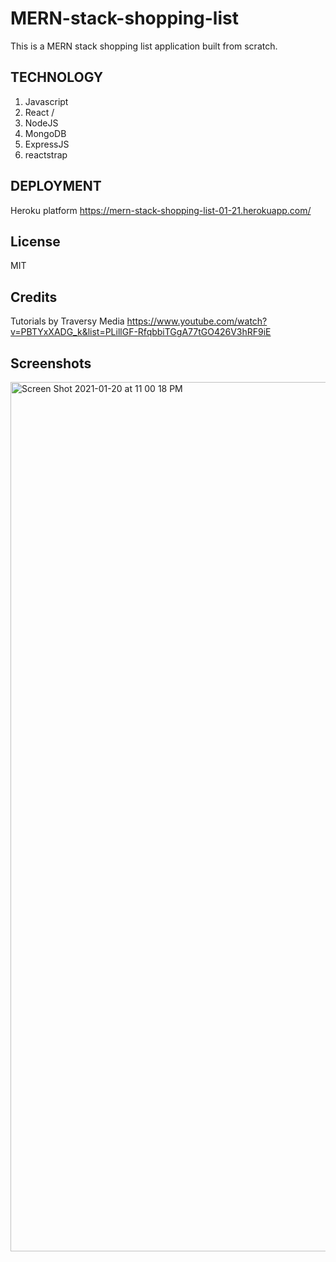# MERN-stack-shopping-list
This is a MERN stack shopping list application built from scratch.

## TECHNOLOGY
1. Javascript
2. React / 
3. NodeJS
4. MongoDB
5. ExpressJS
6. reactstrap

## DEPLOYMENT
Heroku platform
https://mern-stack-shopping-list-01-21.herokuapp.com/

## License 
MIT

## Credits
Tutorials by Traversy Media 
https://www.youtube.com/watch?v=PBTYxXADG_k&list=PLillGF-RfqbbiTGgA77tGO426V3hRF9iE


## Screenshots
<img width="1391" alt="Screen Shot 2021-01-20 at 11 00 18 PM" src="https://user-images.githubusercontent.com/64672854/105278382-59269700-5b73-11eb-8a50-6aa5c6bdf3af.png">
